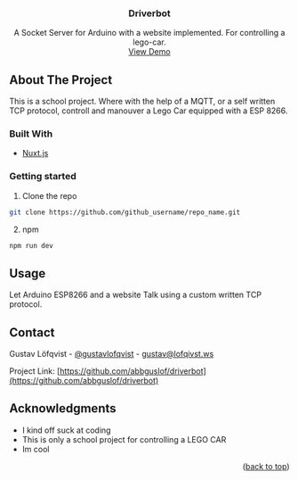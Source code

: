 <div id="top"></div>
<!-- PROJECT LOGO -->
<!-- <br />
<div align="center">
  <a href="https://github.com/abbguslof/driverbot">
    <img src="images/logo.png" alt="Logo" width="80" height="80">
  </a> -->

<h3 align="center">Driverbot</h3>

  <p align="center">
    A Socket Server for Arduino with a website implemented. For controlling a lego-car.
    <br />
    <a href="https://github.com/github_username/repo_name">View Demo</a>
</div>


<!-- ABOUT THE PROJECT -->
## About The Project

This is a school project. Where with the help of a MQTT, or a self written TCP protocol, controll and manouver a Lego Car equipped with a ESP 8266.



### Built With

* [Nuxt.js](https://nuxtjs.org/)



<!-- GETTING STARTED -->

### Getting started

1. Clone the repo
  ```sh
  git clone https://github.com/github_username/repo_name.git
  ```

2. npm
  ```sh
  npm run dev
  ```


<!-- USAGE EXAMPLES -->
## Usage

Let Arduino ESP8266 and a website Talk using a custom written TCP protocol.


<!-- CONTACT -->
## Contact

Gustav Löfqvist - [@gustavlofqvist](https://twitter.com/gustavlofqvist) - gustav@lofqivst.ws

Project Link: [https://github.com/abbguslof/driverbot](https://github.com/abbguslof/driverbot)


<!-- ACKNOWLEDGMENTS -->
## Acknowledgments

* I kind off suck at coding
* This is only a school project for controlling a LEGO CAR
* Im cool

<p align="right">(<a href="#top">back to top</a>)</p>
